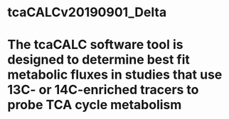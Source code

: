 # tcaCALCv20190901_Delta
# The tcaCALC software tool is designed to determine best fit metabolic fluxes in studies that use 13C- or 14C-enriched tracers to probe TCA cycle metabolism
